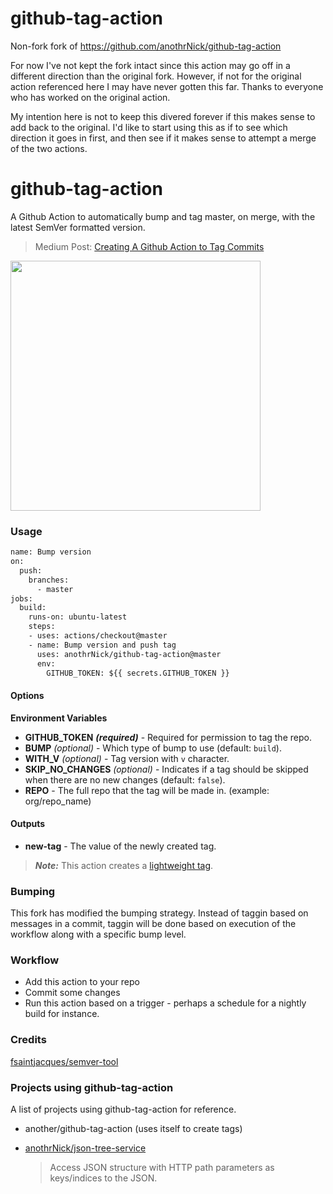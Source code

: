 # github-tag-action
Non-fork fork of https://github.com/anothrNick/github-tag-action

For now I've not kept the fork intact since this action may go off in a different direction than
the original fork. However, if not for the original action referenced here I may have never gotten this
far. Thanks to everyone who has worked on the original action.

My intention here is not to keep this divered forever if this makes sense to add back to the original.
I'd like to start using this as if to see which direction it goes in first, and then see if it
makes sense to attempt a merge of the two actions.

# github-tag-action

A Github Action to automatically bump and tag master, on merge, with the latest SemVer formatted version.

> Medium Post: [Creating A Github Action to Tag Commits](https://itnext.io/creating-a-github-action-to-tag-commits-2722f1560dec)

[<img src="https://miro.medium.com/max/1200/1*_4Ex1uUhL93a3bHyC-TgPg.png" width="400">](https://itnext.io/creating-a-github-action-to-tag-commits-2722f1560dec)

### Usage

```Dockerfile
name: Bump version
on:
  push:
    branches:
      - master
jobs:
  build:
    runs-on: ubuntu-latest
    steps:
    - uses: actions/checkout@master
    - name: Bump version and push tag
      uses: anothrNick/github-tag-action@master
      env:
        GITHUB_TOKEN: ${{ secrets.GITHUB_TOKEN }}
```

#### Options

**Environment Variables**

* **GITHUB_TOKEN** ***(required)*** - Required for permission to tag the repo.
* **BUMP** *(optional)* - Which type of bump to use (default: `build`).
* **WITH_V** *(optional)* - Tag version with `v` character.
* **SKIP_NO_CHANGES** *(optional)* - Indicates if a tag should be skipped when there are no new changes (default: `false`).
* **REPO** - The full repo that the tag will be made in. (example: org/repo_name)

#### Outputs

* **new-tag** - The value of the newly created tag.

> ***Note:*** This action creates a [lightweight tag](https://developer.github.com/v3/git/refs/#create-a-reference).

### Bumping

This fork has modified the bumping strategy. Instead of taggin based on messages in a commit, taggin will be done based on
execution of the workflow along with a specific bump level.

### Workflow

* Add this action to your repo
* Commit some changes
* Run this action based on a trigger - perhaps a schedule for a nightly build for instance.


### Credits

[fsaintjacques/semver-tool](https://github.com/fsaintjacques/semver-tool)

### Projects using github-tag-action

A list of projects using github-tag-action for reference.

* another/github-tag-action (uses itself to create tags)

* [anothrNick/json-tree-service](https://github.com/anothrNick/json-tree-service)

  > Access JSON structure with HTTP path parameters as keys/indices to the JSON.
